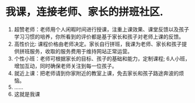 # 我课，连接老师、家长的拼班社区.
1. 超赞老师：老师用个人闲暇时间进行授课，注重上课效果、课堂反馈以及孩子学习习惯的培养，你所看到的评价都是基于家长和孩子对老师上课的反馈。
2. 高性价比: 课程价格由老师决定。家长自行拼班，我课为老师、家长和孩子提供拼班服务，收取的服务费用于维持网站正常运营。
3. 个性小班：老师可根据家长的目标、孩子的基础和能力，定制课程; 6人小班，增加互动，同时确保老师关注到每一位孩子。
4. 就近上课：把老师请到你家附近的教室上课，免去家长和孩子路途奔波的烦恼。
5. ......
6. 这就是我课